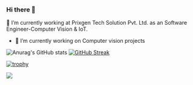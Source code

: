 ### Hi there 👋

🔭 I’m currently working at Prixgen Tech Solution Pvt. Ltd. as an Software Engineer-Computer Vision & IoT.
-  🔭 I’m currently working on Computer vision projects



![Anurag's GitHub stats](https://github-readme-stats.vercel.app/api?username=guttappa1238&theme=dark&show_icons=true)
[![GitHub Streak](https://github-readme-streak-stats.herokuapp.com/?user=guttappa1238&theme=dark)](https://git.io/streak-stats)




[![trophy](https://github-profile-trophy.vercel.app/?username=guttappa1238&theme=onedark)](https://github.com/ryo-ma/github-profile-trophy)





![](https://komarev.com/ghpvc/?username=guttappa1238)

<!--
**Guttappa1238/guttappa1238** is a ✨ _special_ ✨ repository because its `README.md` (this file) appears on your GitHub profile.

Here are some ideas to get you started:


- 🌱 I’m currently learning 
- 👯 I’m looking to collaborate on ...
- 🤔 I’m looking for help with ...
- 💬 Ask me about ...
- 📫 How to reach me: ...
- 😄 Pronouns: ...
- ⚡ Fun fact: ...
![trophy](https://github-profile-trophy.vercel.app/?username=guttappa1238&theme=algolia)
-->
